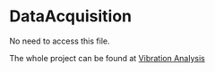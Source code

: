 # DataAcquisition

No need to access this file.

The whole project can be found at [Vibration Analysis](https://github.com/vitkocapcap/Vibration-Analysis)
